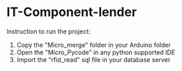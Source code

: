 # IT-Component-lender
Instruction to run the project:
1. Copy the "Micro_merge" folder in your Arduino folder
2. Open the "Micro_Pycode" in any python supported IDE
3. Import the "rfid_read" sql file in your database server
